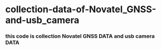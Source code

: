 # collection-data-of-Novatel_GNSS-and-usb_camera

### this code is collection Novatel GNSS DATA and usb camera DATA 
